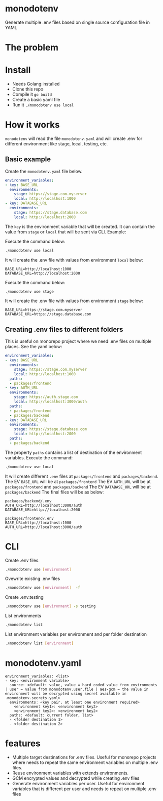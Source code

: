 # monodotenv
Generate multiple .env files based on single source configuration file in YAML

# The problem

# Install
- Needs Golang installed
- Clone this repo
- Compile it `go build`
- Create a basic yaml file
- Run it `./monodotenv use local`

# How it works
`monodotenv` will read the file `monodotenv.yaml` and will create .env for different environment like stage, local, testing, etc.
## Basic example
Create the `monodotenv.yaml` file below.

```yml
environment_variables:
- key: BASE_URL
  environments:
    stage: https://stage.com.myserver
    local: http://localhost:1000
- key: DATABASE_URL
  environments:
    stage: https://stage.database.com
    local: http://localhost:2000
```

The `key` is the environment variable that will be created. It can contain the value from `stage` or `local` that will be sent via CLI. Example:


Execute the command below:
```sh
./monodotenv use local
```
It will create the .env file with values from environment `local` below:
```
BASE_URL=http://localhost:1000
DATABASE_URL=http://localhost:2000
```

Execute the command below:
```sh
./monodotenv use stage
```
It will create the .env file with values from environment `stage` below:
```
BASE_URL=https://stage.com.myserver
DATABASE_URL=https://stage.database.com
```

## Creating .env files to different folders
This is useful on monorepo project where we need .env files on multiple places. See the yaml below:
```yaml
environment_variables:
- key: BASE_URL
  environments:
    stage: https://stage.com.myserver
    local: http://localhost:1000
  paths:
  - packages/frontend
- key: AUTH_URL
  environments:
    stage: https://auth.stage.com
    local: http://localhost:3000/auth
  paths:
  - packages/frontend
  - packages/backend
- key: DATABASE_URL
  environments:
    stage: https://stage.database.com
    local: http://localhost:2000
  paths:
  - packages/backend
```
The property `paths` contains a list of destination of the environment variables.
Execute the command:
```sh
./monodotenv use local
```
It will create different `.env` files at `packages/frontend` and `packages/backend`.
The EV `BASE_URL` will be at `packages/frontend`
The EV `AUTH_URL` will be at `packages/frontend` and `packages/backend`
The EV `DATABASE_URL` will be at `packages/backend`
The final files will be as below:
```
packages/backend/.env
AUTH_URL=http://localhost:3000/auth
DATABASE_URL=http://localhost:2000

packages/frontend/.env
BASE_URL=http://localhost:1000
AUTH_URL=http://localhost:3000/auth
```


# CLI
Create .env files
```sh
./monodotenv use [environment]
```
Ovewrite existing .env files
```sh
./monodotenv use [environment]  -f
```
Create .env.testing
```sh
./monodotenv use [environment] -s testing
```
List environments
```sh
./monodotenv list 
```
List environment variables per environment and per folder destination
```sh
./monodotenv list [environment] 
```

# monodotenv.yaml
```
environment_variables: <list>
- key: <environment variable>
  source: <default: value, value = hard coded value from environments | user = value from monodotenv.user.file | aes-gcm = the value in environment will be decrypted using secret available in .monodotenv.secrets.yaml>
  environments: <key pair. at least one environment required>
    <environment key1>: <environment key2>
    <environment key2>: <environment key2>
  paths: <default: current folder, list>
  - <folder destination 1>
  - <folder destination 2>
```

# features
- Multiple target destinations for .env files. Useful for monorepo projects where needs to repeat the same environment variables on multiple .env files.
- Reuse environment variables with extends environments.
- GCM encrypted values and decrypted while creating .env files
- Generate environment variables per user. Useful for environment variables that is different per user and needs to repeat on multiple .env files